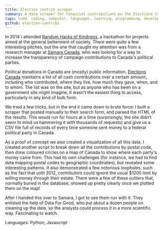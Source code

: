 ```yaml
---
title: Election contrib scraper
summary: A data scraper for financial contributions on the Elections Canada website.
tags: code, coding, computer, languages, learning, programming, development
github: election-contribs
---
```


In 2014 I attended [Random Hacks of Kindness](http://www.rhoktoronto.com),
a hackathon for projects aimed at the general betterment of society.
There were quite a few interesting pitches, but the one that caught my attention
was from a research manager at [Samara Canada](http://www.samaracanada.com),
who was looking for a way to increase the transparency of campaign contributions
to Canada's political parties.

Political donations in Canada are (mostly) public information.
[Elections Canada](http://www.elections.ca/) maintains a list of all cash contributions
over a certain amount, including who contributed, where they live, how much they gave,
when, and to whom.
The list was on the site, but as anyone who has been on a government site might imagine,
it wasn't the easiest thing to access, particularly in any kind of bulk form.

We tried a few tricks, but in the end it came down to brute force:
I built a scraper that posted manually to their search form, and parsed the HTML of the results.
This would run for hours at a time
(surprisingly, the site didn't seem to mind us hammering it with thousands of requests)
and give us a CSV file full of records of every time someone sent money
to a federal political party in Canada.

As a proof of concept we also created a visualization of all this data.
I created another script to break down all the contributions by postal code,
then drew coloured circles on a map of Canada to show where each party's money came from.
This had its own challenges
(for instance, we had to find data mapping postal codes to geographic coordinates),
but revealed some interesting patterns.
It also demonstrated a few notorious loopholes, such as the fact that until 2012,
contributors could ignore the usual $1200 limit by willing money through their estate.
There were a few of these outliers that, normally buried in the database, showed up pretty clearly
once we plotted them on the map!

After I handed this over to Samara, I got to see them run with it.
They enlisted the help of Data For Good, who put about a dozen people on cleaning up the data,
so the analysts could process it in a more scientific way. Fascinating to watch.

*Languages:* Python, Javascript

